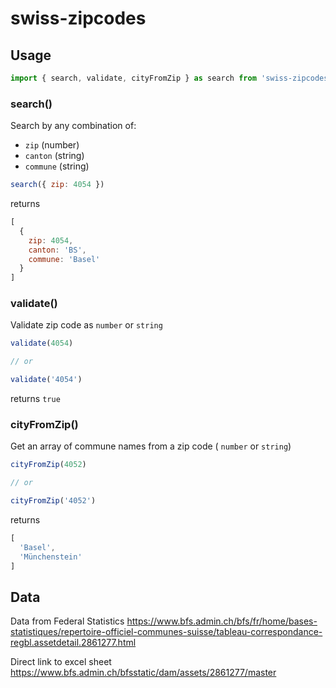 # swiss-zipcodes

## Usage

```javascript
import { search, validate, cityFromZip } as search from 'swiss-zipcodes'
```

### search()

Search by any combination of:
  * `zip` (number)
  * `canton` (string)
  * `commune` (string)

```javascript
search({ zip: 4054 })
```

returns

```javascript
[
  {
    zip: 4054,
    canton: 'BS',
    commune: 'Basel'
  }
]
```

### validate()

Validate zip code as `number` or `string`

```javascript
validate(4054)

// or

validate('4054')
```

returns `true`

### cityFromZip()

Get an array of commune names from a zip code ( `number` or `string`)

```javascript
cityFromZip(4052)

// or

cityFromZip('4052')
```

returns

```javascript
[
  'Basel',
  'Münchenstein'
]
```

## Data

Data from Federal Statistics
https://www.bfs.admin.ch/bfs/fr/home/bases-statistiques/repertoire-officiel-communes-suisse/tableau-correspondance-regbl.assetdetail.2861277.html

Direct link to excel sheet
https://www.bfs.admin.ch/bfsstatic/dam/assets/2861277/master
